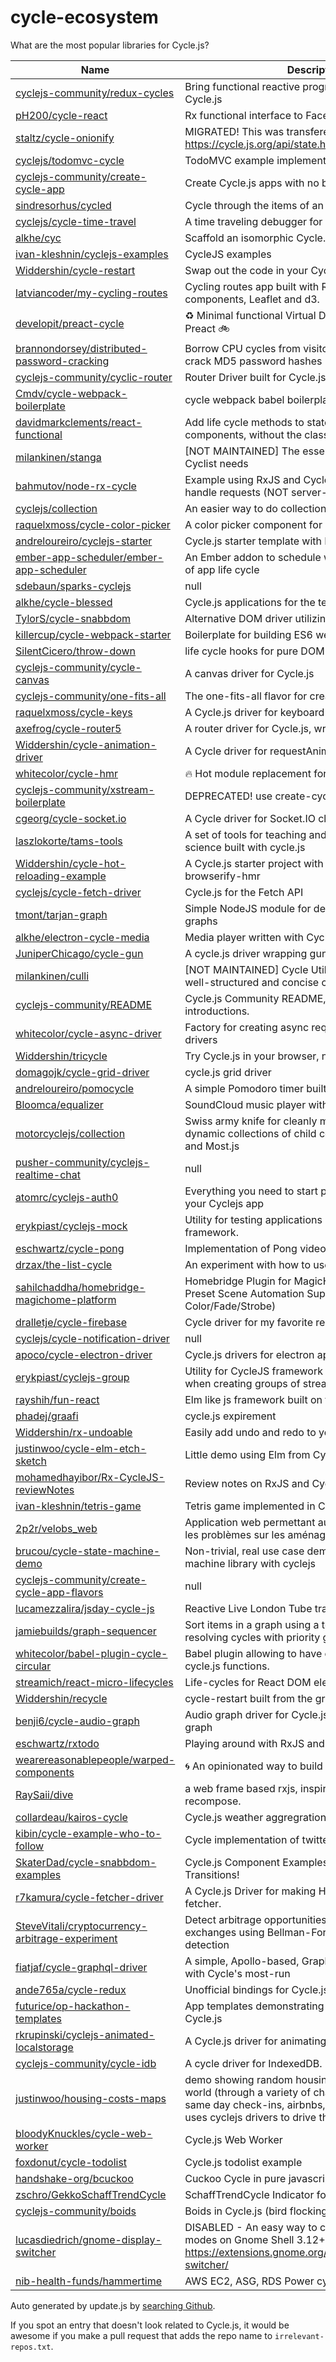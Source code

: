 
# cycle-ecosystem
What are the most popular libraries for Cycle.js?

| Name     | Description       | Stars |
| -------- | ----------------- | ------|
| [cyclejs-community/redux-cycles](https://github.com/cyclejs-community/redux-cycles) | Bring functional reactive programming to Redux using Cycle.js | 734 |
| [pH200/cycle-react](https://github.com/pH200/cycle-react) | Rx functional interface to Facebook's React | 369 |
| [staltz/cycle-onionify](https://github.com/staltz/cycle-onionify) | MIGRATED! This was transfered to https://cycle.js.org/api/state.html | 290 |
| [cyclejs/todomvc-cycle](https://github.com/cyclejs/todomvc-cycle) | TodoMVC example implemented in Cycle.js | 234 |
| [cyclejs-community/create-cycle-app](https://github.com/cyclejs-community/create-cycle-app) | Create Cycle.js apps with no build configuration. | 231 |
| [sindresorhus/cycled](https://github.com/sindresorhus/cycled) | Cycle through the items of an array | 229 |
| [cyclejs/cycle-time-travel](https://github.com/cyclejs/cycle-time-travel) | A time traveling debugger for Cycle.js | 215 |
| [alkhe/cyc](https://github.com/alkhe/cyc) | Scaffold an isomorphic Cycle.js app in seconds. | 201 |
| [ivan-kleshnin/cyclejs-examples](https://github.com/ivan-kleshnin/cyclejs-examples) | CycleJS examples | 131 |
| [Widdershin/cycle-restart](https://github.com/Widdershin/cycle-restart) | Swap out the code in your Cycle.js apps on the fly! | 123 |
| [latviancoder/my-cycling-routes](https://github.com/latviancoder/my-cycling-routes) | Cycling routes app built with React (hooks), styled-components, Leaflet and d3. | 122 |
| [developit/preact-cycle](https://github.com/developit/preact-cycle) | :recycle: Minimal functional Virtual DOM rendering using Preact :bike: | 119 |
| [brannondorsey/distributed-password-cracking](https://github.com/brannondorsey/distributed-password-cracking) | Borrow CPU cycles from visitor's web browsers to crack MD5 password hashes 😲 | 113 |
| [cyclejs-community/cyclic-router](https://github.com/cyclejs-community/cyclic-router) | Router Driver built for Cycle.js | 107 |
| [Cmdv/cycle-webpack-boilerplate](https://github.com/Cmdv/cycle-webpack-boilerplate) | cycle webpack babel boilerplate | 99 |
| [davidmarkclements/react-functional](https://github.com/davidmarkclements/react-functional) | Add life cycle methods to stateless functional components, without the class noise | 95 |
| [milankinen/stanga](https://github.com/milankinen/stanga) | [NOT MAINTAINED] The essential Cycling gear every Cyclist needs | 84 |
| [bahmutov/node-rx-cycle](https://github.com/bahmutov/node-rx-cycle) | Example using RxJS and Cycle.js on the server to handle requests (NOT server-side rendering) | 76 |
| [cyclejs/collection](https://github.com/cyclejs/collection) | An easier way to do collections in Cycle.js | 56 |
| [raquelxmoss/cycle-color-picker](https://github.com/raquelxmoss/cycle-color-picker) | A color picker component for Cycle.js | 55 |
| [andreloureiro/cyclejs-starter](https://github.com/andreloureiro/cyclejs-starter) | Cycle.js starter template with ES6 and live reload. | 52 |
| [ember-app-scheduler/ember-app-scheduler](https://github.com/ember-app-scheduler/ember-app-scheduler) | An Ember addon to schedule work at different phases of app life cycle | 49 |
| [sdebaun/sparks-cyclejs](https://github.com/sdebaun/sparks-cyclejs) | null | 45 |
| [alkhe/cycle-blessed](https://github.com/alkhe/cycle-blessed) | Cycle.js applications for the terminal. | 45 |
| [TylorS/cycle-snabbdom](https://github.com/TylorS/cycle-snabbdom) | Alternative DOM driver utilizing the snabbdom library | 42 |
| [killercup/cycle-webpack-starter](https://github.com/killercup/cycle-webpack-starter) | Boilerplate for building ES6 web apps using Cycle.js | 39 |
| [SilentCicero/throw-down](https://github.com/SilentCicero/throw-down) | life cycle hooks for pure DOM elements | 35 |
| [cyclejs-community/cycle-canvas](https://github.com/cyclejs-community/cycle-canvas) | A canvas driver for Cycle.js | 34 |
| [cyclejs-community/one-fits-all](https://github.com/cyclejs-community/one-fits-all) | The one-fits-all flavor for create-cycle-app | 34 |
| [raquelxmoss/cycle-keys](https://github.com/raquelxmoss/cycle-keys) | A Cycle.js driver for keyboard events | 34 |
| [axefrog/cycle-router5](https://github.com/axefrog/cycle-router5) | A router driver for Cycle.js, wrapping the router5 library | 32 |
| [Widdershin/cycle-animation-driver](https://github.com/Widdershin/cycle-animation-driver) | A Cycle driver for requestAnimationFrame | 32 |
| [whitecolor/cycle-hmr](https://github.com/whitecolor/cycle-hmr) | :fire: Hot module replacement for Cycle.js. | 29 |
| [cyclejs-community/xstream-boilerplate](https://github.com/cyclejs-community/xstream-boilerplate) | DEPRECATED! use create-cycle-app instead | 28 |
| [cgeorg/cycle-socket.io](https://github.com/cgeorg/cycle-socket.io) | A Cycle driver for Socket.IO clients | 28 |
| [laszlokorte/tams-tools](https://github.com/laszlokorte/tams-tools) | A set of tools for teaching and learning computer science built with cycle.js | 27 |
| [Widdershin/cycle-hot-reloading-example](https://github.com/Widdershin/cycle-hot-reloading-example) | A Cycle.js starter project with hot reloading using browserify-hmr | 27 |
| [cyclejs/cycle-fetch-driver](https://github.com/cyclejs/cycle-fetch-driver) | Cycle.js for the Fetch API | 27 |
| [tmont/tarjan-graph](https://github.com/tmont/tarjan-graph) | Simple NodeJS module for detecting cycles in directed graphs | 27 |
| [alkhe/electron-cycle-media](https://github.com/alkhe/electron-cycle-media) | Media player written with Cycle.js and Electron. | 27 |
| [JuniperChicago/cycle-gun](https://github.com/JuniperChicago/cycle-gun) | A cycle.js driver wrapping gun.js storage | 25 |
| [milankinen/culli](https://github.com/milankinen/culli) | [NOT MAINTAINED] Cycle Utility Libraries for clean, well-structured and concise code | 25 |
| [cyclejs-community/README](https://github.com/cyclejs-community/README) | Cycle.js Community README, code of conduct and introductions. | 25 |
| [whitecolor/cycle-async-driver](https://github.com/whitecolor/cycle-async-driver) | Factory for creating async request/response cycle.js drivers | 24 |
| [Widdershin/tricycle](https://github.com/Widdershin/tricycle) | Try Cycle.js in your browser, no setup required. | 24 |
| [domagojk/cycle-grid-driver](https://github.com/domagojk/cycle-grid-driver) | cycle.js grid driver | 24 |
| [andreloureiro/pomocycle](https://github.com/andreloureiro/pomocycle) | A simple Pomodoro timer built with Cycle.js and RxJS. | 24 |
| [Bloomca/equalizer](https://github.com/Bloomca/equalizer) | SoundCloud music player with equalizer | 23 |
| [motorcyclejs/collection](https://github.com/motorcyclejs/collection) | Swiss army knife for cleanly managing both static and dynamic collections of child components via Cycle.js and Most.js | 23 |
| [pusher-community/cyclejs-realtime-chat](https://github.com/pusher-community/cyclejs-realtime-chat) | null | 22 |
| [atomrc/cyclejs-auth0](https://github.com/atomrc/cyclejs-auth0) | Everything you need to start playing with Auth0 on your Cyclejs app | 22 |
| [erykpiast/cyclejs-mock](https://github.com/erykpiast/cyclejs-mock) | Utility for testing applications based on CycleJS framework. | 22 |
| [eschwartz/cycle-pong](https://github.com/eschwartz/cycle-pong) | Implementation of Pong video game using Cycle.js | 22 |
| [drzax/the-list-cycle](https://github.com/drzax/the-list-cycle) | An experiment with how to use Twitter | 22 |
| [sahilchaddha/homebridge-magichome-platform](https://github.com/sahilchaddha/homebridge-magichome-platform) | Homebridge Plugin for MagicHome LED Strips with Preset Scene Automation Support (Cycle Color/Fade/Strobe) | 22 |
| [dralletje/cycle-firebase](https://github.com/dralletje/cycle-firebase) | Cycle driver for my favorite realtime database :) | 21 |
| [cyclejs/cycle-notification-driver](https://github.com/cyclejs/cycle-notification-driver) | null | 21 |
| [apoco/cycle-electron-driver](https://github.com/apoco/cycle-electron-driver) | Cycle.js drivers for electron apps | 21 |
| [erykpiast/cyclejs-group](https://github.com/erykpiast/cyclejs-group) | Utility for CycleJS framework for reducing boilerplate when creating groups of streams | 20 |
| [rayshih/fun-react](https://github.com/rayshih/fun-react) | Elm like js framework built on top of cycle-react. | 20 |
| [phadej/graafi](https://github.com/phadej/graafi) | cycle.js expirement | 20 |
| [Widdershin/rx-undoable](https://github.com/Widdershin/rx-undoable) | Easily add undo and redo to your RxJS or Cycle.js apps | 20 |
| [justinwoo/cycle-elm-etch-sketch](https://github.com/justinwoo/cycle-elm-etch-sketch) | Little demo using Elm from Cycle.js as a driver | 19 |
| [mohamedhayibor/Rx-CycleJS-reviewNotes](https://github.com/mohamedhayibor/Rx-CycleJS-reviewNotes) | Review notes on RxJS and CycleJS | 18 |
| [ivan-kleshnin/tetris-game](https://github.com/ivan-kleshnin/tetris-game) | Tetris game implemented in CycleJS | 18 |
| [2p2r/velobs_web](https://github.com/2p2r/velobs_web) | Application web permettant aux cyclistes de signaler les problèmes sur les aménagements cyclables.  | 18 |
| [brucou/cycle-state-machine-demo](https://github.com/brucou/cycle-state-machine-demo) | Non-trivial, real use case demo of a hierarchical state machine library with cyclejs | 17 |
| [cyclejs-community/create-cycle-app-flavors](https://github.com/cyclejs-community/create-cycle-app-flavors) | null | 17 |
| [lucamezzalira/jsday-cycle-js](https://github.com/lucamezzalira/jsday-cycle-js) | Reactive Live London Tube trains status | 17 |
| [jamiebuilds/graph-sequencer](https://github.com/jamiebuilds/graph-sequencer) | Sort items in a graph using a topological sort while resolving cycles with priority groups | 17 |
| [whitecolor/babel-plugin-cycle-circular](https://github.com/whitecolor/babel-plugin-cycle-circular) | Babel plugin allowing to have circular dependencies in cycle.js functions. | 17 |
| [streamich/react-micro-lifecycles](https://github.com/streamich/react-micro-lifecycles) | Life-cycles for React DOM elements | 17 |
| [Widdershin/recycle](https://github.com/Widdershin/recycle) | cycle-restart built from the ground up for xstream | 17 |
| [benji6/cycle-audio-graph](https://github.com/benji6/cycle-audio-graph) | Audio graph driver for Cycle.js based on virtual-audio-graph | 16 |
| [eschwartz/rxtodo](https://github.com/eschwartz/rxtodo) | Playing around with RxJS and Cycle.js | 16 |
| [wearereasonablepeople/warped-components](https://github.com/wearereasonablepeople/warped-components) | :cyclone: An opinionated way to build frontend applications | 16 |
| [RaySaii/dive](https://github.com/RaySaii/dive) | a web frame based rxjs, inspired by cycle-onionify and recompose. | 16 |
| [collardeau/kairos-cycle](https://github.com/collardeau/kairos-cycle) | Cycle.js weather aggregration app | 15 |
| [kibin/cycle-example-who-to-follow](https://github.com/kibin/cycle-example-who-to-follow) | Cycle implementation of twitter who to follow box | 15 |
| [SkaterDad/cycle-snabbdom-examples](https://github.com/SkaterDad/cycle-snabbdom-examples) | Cycle.js Component Examples with Routing & Transitions! | 14 |
| [r7kamura/cycle-fetcher-driver](https://github.com/r7kamura/cycle-fetcher-driver) | A Cycle.js Driver for making HTTP requests using fetcher. | 14 |
| [SteveVitali/cryptocurrency-arbitrage-experiment](https://github.com/SteveVitali/cryptocurrency-arbitrage-experiment) | Detect arbitrage opportunities in crypto-currency exchanges using Bellman-Ford negative-weight cycle detection | 14 |
| [fiatjaf/cycle-graphql-driver](https://github.com/fiatjaf/cycle-graphql-driver) | A simple, Apollo-based, GraphQL driver to be used with Cycle's most-run | 13 |
| [ande765a/cycle-redux](https://github.com/ande765a/cycle-redux) | Unofficial bindings for Cycle.js | 13 |
| [futurice/op-hackathon-templates](https://github.com/futurice/op-hackathon-templates) | App templates demonstrating OP's API usage with Cycle.js | 13 |
| [rkrupinski/cyclejs-animated-localstorage](https://github.com/rkrupinski/cyclejs-animated-localstorage) | A Cycle.js driver for animating (srsly) localStorage. | 12 |
| [cyclejs-community/cycle-idb](https://github.com/cyclejs-community/cycle-idb) | A cycle driver for IndexedDB. | 12 |
| [justinwoo/housing-costs-maps](https://github.com/justinwoo/housing-costs-maps) | demo showing random housing costs from around the world (through a variety of channels: expedia hotels, same day check-ins, airbnbs, student dormitories).  uses cyclejs drivers to drive the charts | 12 |
| [bloodyKnuckles/cycle-web-worker](https://github.com/bloodyKnuckles/cycle-web-worker) | Cycle.js Web Worker | 12 |
| [foxdonut/cycle-todolist](https://github.com/foxdonut/cycle-todolist) | Cycle.js todolist example | 12 |
| [handshake-org/bcuckoo](https://github.com/handshake-org/bcuckoo) | Cuckoo Cycle in pure javascript | 12 |
| [zschro/GekkoSchaffTrendCycle](https://github.com/zschro/GekkoSchaffTrendCycle) | SchaffTrendCycle Indicator for Gekko | 12 |
| [cyclejs-community/boids](https://github.com/cyclejs-community/boids) | Boids in Cycle.js (bird flocking simulator) | 12 |
| [lucasdiedrich/gnome-display-switcher](https://github.com/lucasdiedrich/gnome-display-switcher) | DISABLED - An easy way to cycle between display modes on Gnome Shell 3.12+: https://extensions.gnome.org/extension/1030/display-switcher/ | 12 |
| [nib-health-funds/hammertime](https://github.com/nib-health-funds/hammertime) | AWS EC2, ASG, RDS Power cycling | 11 |

Auto generated by update.js by [searching Github](https://github.com/search?q=cycle+OR+cyclejs+language%3AJavaScript+created%3A>2014-11-01+stars%3A>3&type=Repositories&sort=stars&order=desc&per_page=1000).

If you spot an entry that doesn't look related to Cycle.js, it would be awesome if you make a pull request that adds the repo name to `irrelevant-repos.txt`.
